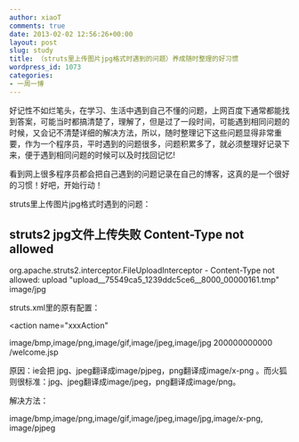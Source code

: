 ```yaml
---
author: xiaoT
comments: true
date: 2013-02-02 12:56:26+00:00
layout: post
slug: study
title: （struts里上传图片jpg格式时遇到的问题）养成随时整理的好习惯
wordpress_id: 1073
categories:
- 一周一博
---
```


好记性不如烂笔头，在学习、生活中遇到自己不懂的问题，上网百度下通常都能找到答案，可能当时都搞清楚了，理解了，但是过了一段时间，可能遇到相同问题的时候，又会记不清楚详细的解决方法，所以，随时整理记下这些问题显得非常重要，作为一个程序员，平时遇到的问题很多，问题积累多了，就必须整理好记录下来，便于遇到相同问题的时候可以及时找回记忆!

看到网上很多程序员都会把自己遇到的问题记录在自己的博客，这真的是一个很好的习惯！好吧，开始行动！

struts里上传图片jpg格式时遇到的问题：





## struts2 jpg文件上传失败 Content-Type not allowed









org.apache.struts2.interceptor.FileUploadInterceptor - Content-Type not allowed: upload "upload__75549ca5_1239ddc5ce6__8000_00000161.tmp" image/jpg

struts.xml里的原有配置：

<action name="xxxAction"
>
<interceptor-ref name="fileUpload">
<param name="allowedTypes">
image/bmp,image/png,image/gif,image/jpeg,image/jpg
</param>
<param name="maximumSize">200000000000</param>
</interceptor-ref>
<interceptor-ref name="defaultStack" />
<result>/welcome.jsp</result>
</action>

原因：ie会把 jpg、jpeg翻译成image/pjpeg，png翻译成image/x-png 。而火狐则很标准：jpg、jpeg翻译成image/jpeg，png翻译成image/png。

解决方法：

<param name="allowedTypes">
image/bmp,image/png,image/gif,image/jpeg,image/jpg,image/x-png, image/pjpeg
</param>








